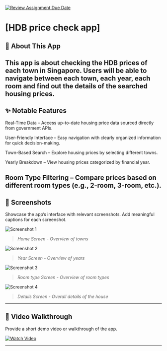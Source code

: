 [![Review Assignment Due Date](https://classroom.github.com/assets/deadline-readme-button-22041afd0340ce965d47ae6ef1cefeee28c7c493a6346c4f15d667ab976d596c.svg)](https://classroom.github.com/a/TUcDWe6b)
# [HDB price check app]

## 📌 About This App

This app is about checking the HDB prices of each town in Singapore. Users will be able to navigate between each town, each year, each room and find out the details of the searched housing prices.
---

## ✨ Notable Features

Real-Time Data – Access up-to-date housing price data sourced directly from government APIs.

User-Friendly Interface – Easy navigation with clearly organized information for quick decision-making.

Town-Based Search – Explore housing prices by selecting different towns.

Yearly Breakdown – View housing prices categorized by financial year.

Room Type Filtering – Compare prices based on different room types (e.g., 2-room, 3-room, etc.).
---

## 📸 Screenshots

Showcase the app’s interface with relevant screenshots. Add meaningful captions for each screenshot.

![Screenshot 1](./Screenshots/Home.jpg)
> *Home Screen - Overview of towns*

![Screenshot 2](./Screenshots/Year.jpg)
> *Year Screen - Overview of years*

![Screenshot 3](./Screenshots/Room.jpg)
> *Room type Screen - Overview of room types*

![Screenshot 4](./Screenshots/Details.jpg)
> *Details Screen - Overall details of the house*
---

## 🎥 Video Walkthrough

Provide a short demo video or walkthrough of the app.

[![Watch Video](https://img.youtube.com/vi/OgoNKtW6Kfg/0.jpg)](https://www.youtube.com/watch?v=OgoNKtW6Kfg)

---
